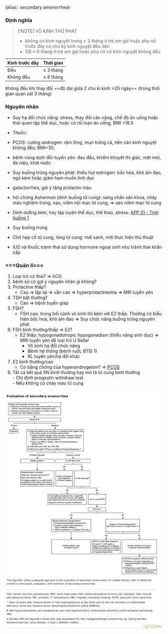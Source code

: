 (alias:: secondary amenorrhea)  
  
### Định nghĩa  
  
> [!NOTE] VÔ KINH THỨ PHÁT  
> - không có kinh nguyệt trong ≥ 3 tháng ở trẻ em gái hoặc phụ nữ trước đây có chu kỳ kinh nguyệt đều đặn  
> - OR ≥ 6 tháng ở trẻ em gái hoặc phụ nữ có kinh nguyệt không đều  
  
| Kinh trước đây | Thời gian |  
| -------------- | --------- |  
| Đều            | ≥ 3 tháng |  
| Không đều      | ≥ 6 tháng |  
  
Không đều khi thay đổi ==độ dài giữa 2 chu kì kinh >20 ngày== (trong thời gian quan sát 3 tháng)  
  
### Nguyên nhân  
- Suy hạ đồi chức năng: stress, thay đổi cân nặng, chế độ ăn uống hoặc thói quen tập thể dục, hoặc có rối loạn ăn uống, BMI <18.5  
- Thuốc:   
- PCOS: cường androgen: rậm lông, mụn trứng cá, tiền căn kinh nguyệt không đều; BMI>30,  
- bệnh vùng dưới đồi-tuyến yên: đau đầu, khiếm khuyết thị giác, mệt mỏi, đa niệu, khát nước  
- Suy buồng trứng nguyên phát: thiếu hụt estrogen: bốc hỏa, khô âm đạo, ngủ kém hoặc giảm ham muốn tình dục  
- galactorrhea, gợi ý tăng prolactin máu  
- hội chứng Asherman (dính buồng tử cung): sang chấn sản khoa, chảy máu nghiêm trọng, nạo, viêm nội mạc tử cung, => sẹo niêm mạc tử cung  
  
  
- Dinh dưỡng kém, hay tập luyện thể dục, thể thao, stress: [APP 31 - Tình huống 1](APP%2031%20-%20T%C3%ACnh%20hu%E1%BB%91ng%201.md)  
- Suy buồng trứng  
- Chít hẹp cổ tử cung, lòng tử cung: mới sanh, mới thực hiện thủ thuật  
- IUD và thuốc tránh thai sử dụng hormone ngoại sinh như tránh thai khẩn cấp  
### ===Quản lí===  
1. Loại trừ có thai? => hCG  
2. bệnh sử có gợi ý nguyên nhân gì không?  
3. Prolactine thấp?  
	- Cao => lặp lại => vẫn cao => hyperprolactniemia => MRI tuyến yên  
4. TSH bất thường?  
	- Cao => bệnh tuyến giáp  
5. FSH?  
	- FSH cao: trong bối cảnh vô kinh thì kèm với E2 thấp. Thường có biểu hiện bốc hoả, khô âm đạo => Suy chức năng buồng trứng nguyên phát  
6. FSH bình thường/thấp => E2?  
	- E2 thấp: hypogonadotropic hypogonadism (thiểu năng sinh dục) => MRI tuyến yên để loại trừ U Sellar  
		- Vô kinh hạ đồi chức năng  
		- Bệnh hệ thống (bệnh ruột, ĐTĐ 1)  
		- RL tuyến yên/hạ đồi khác  
7. E2 bình thường/cao  
	- Có bằng chứng của hyperandrogeism? => [PCOS](PCOS.md)  
8. Tất cả kết quả XN bình thường hay mô tả tử cung bình thường  
		- Chỉ định progestin withdraw test  
		- Nếu không có chảy máu tử cung   
  
![Vô kinh thứ phát-1689827282748.jpeg](../../../200%20Files/image/image/V%C3%B4%20kinh%20th%E1%BB%A9%20ph%C3%A1t-1689827282748.jpeg)